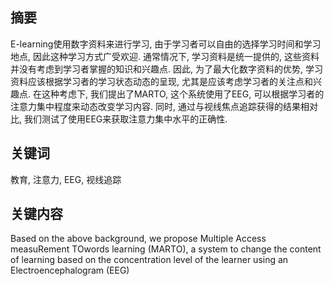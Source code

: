 ## 摘要

E-learning使用数字资料来进行学习, 
由于学习者可以自由的选择学习时间和学习地点, 
因此这种学习方式广受欢迎.
通常情况下, 学习资料是统一提供的,
这些资料并没有考虑到学习者掌握的知识和兴趣点.
因此, 为了最大化数字资料的优势,
学习资料应该根据学习者的学习状态动态的呈现,
尤其是应该考虑学习者的关注点和兴趣点.
在这种考虑下, 我们提出了MARTO,
这个系统使用了EEG,
可以根据学习者的注意力集中程度来动态改变学习内容.
同时, 通过与视线焦点追踪获得的结果相对比,
我们测试了使用EEG来获取注意力集中水平的正确性.

## 关键词

教育, 注意力, EEG, 视线追踪

## 关键内容

Based on the above background, 
we propose Multiple  Access measuRement TOwords learning (MARTO), 
a  system to change the content of learning based on the concentration
level of the learner using an Electroencephalogram (EEG)


 